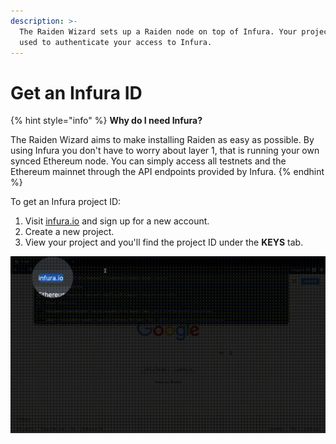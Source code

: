 ```yaml
---
description: >-
  The Raiden Wizard sets up a Raiden node on top of Infura. Your project ID is
  used to authenticate your access to Infura.
---
```


# Get an Infura ID

{% hint style="info" %}
**Why do I need Infura?**

The Raiden Wizard aims to make installing Raiden as easy as possible. By using Infura you don't have to worry about layer 1, that is running your own synced Ethereum node. You can simply access all testnets and the Ethereum mainnet through the API endpoints provided by Infura.
{% endhint %}

To get an Infura project ID:

1. Visit [infura.io](https://infura.io/) and sign up for a new account.
2. Create a new project.
3. View your project and you'll find the project ID under the **KEYS** tab.

![How to get an Infura project ID](../../.gitbook/assets/infura_project_id_setup.gif)

